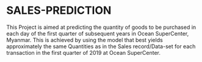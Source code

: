 # SALES-PREDICTION
This Project is aimed at predicting the quantity of goods to be purchased in each day of the first quarter of subsequent years in Ocean SuperCenter, Myanmar. This is achieved by using the model that best yields approximately the same Quantities as in the Sales record/Data-set for each transaction in the first quarter of 2019 at Ocean SuperCenter.

